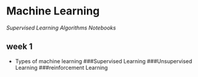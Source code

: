 # Machine Learning 

_*Supervised Learning Algorithms Notebooks*_

## week 1
* Types of machine learning
  ###Supervised Learning
  ###Unsupervised Learning
  ###reinforcement Learning
